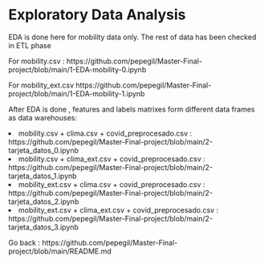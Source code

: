 <h1> Exploratory Data Analysis   </h1>
<p></p>

<p>
  EDA is done here for mobility data only. The rest of data has been checked in ETL phase
  <p>  For mobility.csv :  https://github.com/pepegil/Master-Final-project/blob/main/1-EDA-mobility-0.ipynb   </p>
  <p>  For mobility_ext.csv  https://github.com/pepegil/Master-Final-project/blob/main/1-EDA-mobility-1.ipynb   </p>
</p>
</p>

<p> After EDA is done , features and labels matrixes form different data frames as  data warehouses:  
  <li>mobility.csv + clima.csv + covid_preprocesado.csv : https://github.com/pepegil/Master-Final-project/blob/main/2-tarjeta_datos_0.ipynb </li>
 <li>mobility.csv + clima_ext.csv + covid_preprocesado.csv : https://github.com/pepegil/Master-Final-project/blob/main/2-tarjeta_datos_1.ipynb </li>
<li>mobility_ext.csv + clima.csv + covid_preprocesado.csv : https://github.com/pepegil/Master-Final-project/blob/main/2-tarjeta_datos_2.ipynb </li>
<li>mobility_ext.csv + clima_ext.csv + covid_preprocesado.csv : https://github.com/pepegil/Master-Final-project/blob/main/2-tarjeta_datos_3.ipynb </li>
  
 </p>
<p>
Go back : https://github.com/pepegil/Master-Final-project/blob/main/README.md  
</p>


